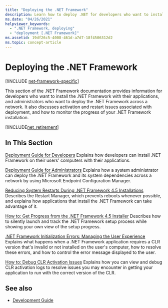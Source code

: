 ```yaml
---
title: "Deploying the .NET Framework"
description: Learn how to deploy .NET for developers who want to install .NET with their applications, and for administrators who want to deploy .NET across a network.
ms.date: "04/26/2021"
helpviewer_keywords:
  - ".NET Framework, deploying"
  - "deployment [.NET Framework]"
ms.assetid: 19df26c5-4008-461d-a7d7-18f4506312d2
ms.topic: concept-article
---
```

# Deploying the .NET Framework

[!INCLUDE [net-framework-specific](../includes/net-framework-specific.md)]

This section of the .NET Framework documentation provides information for developers who want to install the .NET Framework with their applications, and administrators who want to deploy the .NET Framework across a network. It also discusses activation and restart issues associated with deployment, and how to monitor the progress of your .NET Framework installation.

[!INCLUDE[net_retirement](../../../includes/net-framework-retired-versions.md)]

## In This Section

 [Deployment Guide for Developers](deployment-guide-for-developers.md)
 Explains how developers can install .NET Framework on their users' computers with their applications.

 [Deployment Guide for Administrators](guide-for-administrators.md)
 Explains how a system administrator can deploy the .NET Framework and its system dependencies across a network by using Microsoft Endpoint Configuration Manager.

 [Reducing System Restarts During .NET Framework 4.5 Installations](reducing-system-restarts.md)
 Describes the Restart Manager, which prevents reboots whenever possible, and explains how applications that install the .NET Framework can take advantage of it.

 [How to: Get Progress from the .NET Framework 4.5 Installer](how-to-get-progress-from-the-dotnet-installer.md)
 Describes how to silently launch and track the .NET Framework setup process while showing your own view of the setup progress.

 [.NET Framework Initialization Errors: Managing the User Experience](initialization-errors-managing-the-user-experience.md)
 Explains what happens when a .NET Framework application requires a CLR version that's invalid or not installed on the user's computer, how to resolve these errors, and how to control the error message displayed to the user.

 [How to: Debug CLR Activation Issues](how-to-debug-clr-activation-issues.md)
 Explains how you can view and debug CLR activation logs to resolve issues you may encounter in getting your application to run with the correct version of the CLR.

## See also

- [Development Guide](../development-guide.md)
